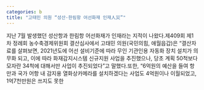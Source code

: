 ```yaml
---
categories: b
title: "고태민 의원 “성산·한림항 어선화재 인재人災”"
---
```

지난 7월 발생했던 성산항과 한림항 어선화재가 인재라는 지적이 나왔다.제409회 제1차 정례회 농수축경제위원회 결산심사에서 고태민 의원(국민의힘, 애월읍갑)은 “결산자료를 살펴보면, 2021년도에 어선 설비기준에 따라 무인 기관인용 자동화 장치 설치가 의무화 되고, 이에 따라 화재감지시스템 신규지원 사업을 추진했으나, 당초 계획 50척보다 모자란 34척에 대해서만 사업이 추진되었다”고 말했다.또한, “6억원의 예산을 들여 항만과 국가 어항 내 감지용 열화상카메라를 설치하겠다는 사업도 4억원이나 이월되었고, 1억7천만원은 쓰지도 못한